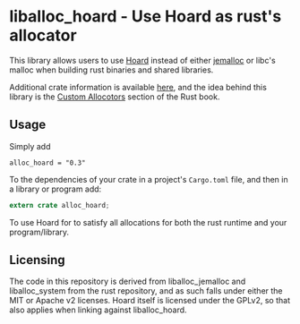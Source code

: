 liballoc_hoard - Use Hoard as rust's allocator
==============================================

This library allows users to use [Hoard](http://www.hoard.org/)
instead of either [jemalloc](http://www.canonware.com/jemalloc/) or
libc's malloc when building rust binaries and shared libraries.

Additional crate information is available
[here](https://crates.io/crates/alloc_hoard/), and the idea behind
this library is the [Custom
Allocotors](https://doc.rust-lang.org/book/custom-allocators.html)
section of the Rust book.

Usage
-----

Simply add

    alloc_hoard = "0.3"

To the dependencies of your crate in a project's `Cargo.toml` file,
and then in a library or program add:

```rust
extern crate alloc_hoard;
```

To use Hoard for to satisfy all allocations for both the rust runtime
and your program/library.


Licensing
---------

The code in this repository is derived from liballoc_jemalloc and
liballoc_system from the rust repository, and as such falls under
either the MIT or Apache v2 licenses.  Hoard itself is licensed under
the GPLv2, so that also applies when linking against liballoc_hoard.
